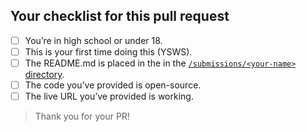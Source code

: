 ## Your checklist for this pull request

- [ ] You’re in high school or under 18.
- [ ] This is your first time doing this (YSWS).
- [ ] The README.md is placed in the in the [`/submissions/<your-name>` directory](https://github.com/hackclub/hackaccino/tree/main/submissions).
- [ ] The code you’ve provided is open-source.
- [ ] The live URL you’ve provided is working.

> Thank you for your PR!